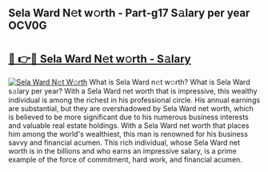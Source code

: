 ## Sela Ward N𝚎t w𝚘rth - Part-g17 S𝚊lary per year OCV0G

# <h2><a href="http://gc0qu6q.nevu.top/?p=Sela+Ward">🔗 👉🔴 Sela Ward N𝚎t w𝚘rth - S𝚊lary</a></h2>

[![Sela Ward N𝚎t W𝚘rth](https://i.imgur.com/Oavwk0R.jpeg)](http://gc0qu6q.nevu.top/?p=Sela+Ward)
What is Sela Ward n𝚎t w𝚘rth? What is Sela Ward s𝚊lary per year?
With a Sela Ward net worth that is impressive, this wealthy individual is among the richest in his professional circle. His annual earnings are substantial, but they are overshadowed by Sela Ward net worth, which is believed to be more significant due to his numerous business interests and valuable real estate holdings. With a Sela Ward net worth that places him among the world's wealthiest, this man is renowned for his business savvy and financial acumen. This rich individual, whose Sela Ward net worth is in the billions and who earns an impressive salary, is a prime example of the force of commitment, hard work, and financial acumen.
